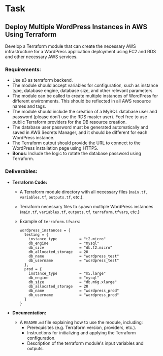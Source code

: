# Task

## Deploy Multiple WordPress Instances in AWS Using Terraform

Develop a Terraform module that can create the necessary AWS infrastructure for a WordPress application deployment using EC2 and RDS and other necessary AWS services.

### Requirements:
* Use s3 as terraform backend.
* The module should accept variables for configuration, such as instance type, database engine, database size, and other relevant parameters.
* The module can be called to create multiple instances of WordPress for different environments. This should be reflected in all AWS resource names and tags.
* The module should include the creation of a MySQL database user and password (please don’t use the RDS master user). Feel free to use public Terraform providers for the DB resource creation.
* The database user password must be generated automatically and saved in AWS Secrets Manager, and it should be different for each WordPress instance.
* The Terraform output should provide the URL to connect to the WordPress installation page using HTTPS.
* **Bonus**: Include the logic to rotate the database password using Terraform.

### Deliverables:
* **Terraform Code:**
    * A Terraform module directory with all necessary files (`main.tf`, `variables.tf`, `outputs.tf`, etc.).
    * Terraform necessary files to spawn multiple WordPress instances (`main.tf`, `variables.tf`, `outputs.tf`, `terraform.tfvars`, etc.)
    * Example of `terraform.tfvars`:

      ```hcl
      wordpress_instances = {
        testing = {
          instance_type          = "t2.micro"
          db_engine              = "mysql"
          db_size                = "db.t2.micro"
          db_allocated_storage   = 20
          db_name                = "wordpress_test"
          db_username            = "wordpress_test"
        },
        prod = {
          instance_type          = "m5.large"
          db_engine              = "mysql"
          db_size                = "db.m6g.xlarge"
          db_allocated_storage   = 20
          db_name                = "wordpress_prod"
          db_username            = "wordpress_prod"
        }
      }
      ```

* **Documentation:**
    * A `README.md` file explaining how to use the module, including:
        * Prerequisites (e.g. Terraform version, providers, etc.).
        * Instructions for initializing and applying the Terraform configuration.
        * Description of the terraform module's input variables and outputs.
